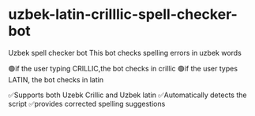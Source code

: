 # uzbek-latin-crilllic-spell-checker-bot
Uzbek spell checker bot
This bot checks spelling errors in uzbek words

🟢if the user typing CRILLIC,the bot checks in crillic
🟢if the user types LATIN, the bot checks in latin

✅Supports both Uzebk Crillic and Uzbek latin
✅Automatically detects the script
✅provides corrected spelling suggestions
